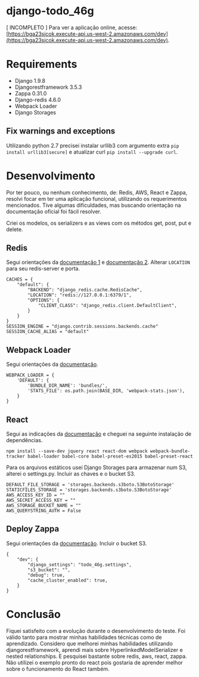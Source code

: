 # django-todo_46g
[ INCOMPLETO ] Para ver a aplicação online, acesse: [https://bga23sjcok.execute-api.us-west-2.amazonaws.com/dev](https://bga23sjcok.execute-api.us-west-2.amazonaws.com/dev).

# Requirements
- Django 1.9.8
- Djangorestframework 3.5.3
- Zappa 0.31.0
- Django-redis 4.6.0
- Webpack Loader
- Django Storages

## Fix warnings and exceptions
Utilizando python 2.7 precisei instalar urllib3 com argumento extra ``` pip install urllib3[secure] ``` e atualizar curl
``` pip install --upgrade curl ```.

# Desenvolvimento
Por ter pouco, ou nenhum conhecimento, de: Redis, AWS, React e Zappa, resolvi focar em ter uma aplicação funcional, utilizando os requerimentos mencionados. Tive algumas dificuldades, mas buscando orientação na documentação oficial foi fácil resolver.

Criei os modelos, os serializers e as views com os métodos get, post, put e delete.

## Redis
Segui orientações da [documentação 1](https://niwinz.github.io/django-redis/latest/#_configure_as_cache_backend) e [documentação 2](https://niwinz.github.io/django-redis/latest/#_configure_as_session_backend). Alterar ``` LOCATION ``` para seu redis-server e porta.
```
CACHES = {
    "default": {
        "BACKEND": "django_redis.cache.RedisCache",
        "LOCATION": "redis://127.0.0.1:6379/1",
        "OPTIONS": {
            "CLIENT_CLASS": "django_redis.client.DefaultClient",
        }
    }
}
SESSION_ENGINE = "django.contrib.sessions.backends.cache"
SESSION_CACHE_ALIAS = "default"
```
## Webpack Loader
Segui orientações da [documentação](https://webpack.github.io/docs/usage.html).
```
WEBPACK_LOADER = {
    'DEFAULT': {
        'BUNDLE_DIR_NAME': 'bundles/',
        'STATS_FILE': os.path.join(BASE_DIR, 'webpack-stats.json'),
    }
}
```

## React
Segui as indicações da [documentação](https://facebook.github.io/react/docs/installation.html) e cheguei na seguinte instalação de dependências.
```
npm install --save-dev jquery react react-dom webpack webpack-bundle-tracker babel-loader babel-core babel-preset-es2015 babel-preset-react
```

Para os arquivos estáticos usei Django Storages para armazenar num S3, alterei o settings.py. Incluir as chaves e o bucket S3.
```
DEFAULT_FILE_STORAGE = 'storages.backends.s3boto.S3BotoStorage'
STATICFILES_STORAGE = 'storages.backends.s3boto.S3BotoStorage'
AWS_ACCESS_KEY_ID = ""
AWS_SECRET_ACCESS_KEY = ""
AWS_STORAGE_BUCKET_NAME = ""
AWS_QUERYSTRING_AUTH = False
```

## Deploy Zappa
Segui orientações da [documentação](https://github.com/Miserlou/Zappa#running-the-initial-setup--settings). Incluir o bucket S3.
```
{
    "dev": {
        "django_settings": "todo_46g.settings",
        "s3_bucket": "",
        "debug": true,
        "cache_cluster_enabled": true,
    }
}
```
# Conclusão
Fiquei satisfeito com a evolução durante o desenvolvimento do teste. Foi válido tanto para mostrar minhas habilidades técnicas como de aprendizado. Considero que melhorei minhas habilidades utilizando djangorestframework, aprendi mais sobre HyperlinkedModelSerializer e nested relationships. E pesquisei bastante sobre redis, aws, react, zappa. Não utilizei o exemplo pronto do react pois gostaria de aprender melhor sobre o funcionamento do React também.